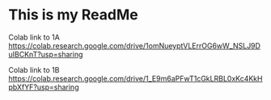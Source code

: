 # This is my ReadMe
Colab link to 1A https://colab.research.google.com/drive/1omNueyptVLErrOG6wW_NSLJ9DuIBCKnT?usp=sharing

Colab link to 1B https://colab.research.google.com/drive/1_E9m6aPFwT1cGkLRBL0xKc4KkHpbXfYF?usp=sharing
